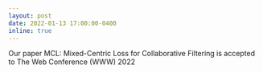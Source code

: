 ```yaml
---
layout: post
date: 2022-01-13 17:00:00-0400
inline: true
---
```


Our paper MCL: Mixed-Centric Loss for Collaborative Filtering is accepted to The Web Conference (WWW) 2022
